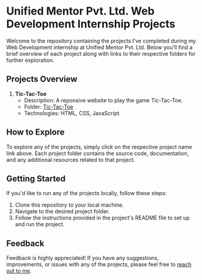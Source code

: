 # Unified Mentor Pvt. Ltd. Web Development Internship Projects

Welcome to the repository containing the projects I've completed during my Web Development internship at Unified Mentor Pvt. Ltd. Below you'll find a brief overview of each project along with links to their respective folders for further exploration.

## Projects Overview

1. **Tic-Tac-Toe**
   - Description: A reponsive website to play the game Tic-Tac-Toe.
   - Folder: [Tic-Tac-Toe](/Tic-Tac-Toe)
   - Technologies: HTML, CSS, JavaScript.

## How to Explore

To explore any of the projects, simply click on the respective project name link above. Each project folder contains the source code, documentation, and any additional resources related to that project.

## Getting Started

If you'd like to run any of the projects locally, follow these steps:

1. Clone this repository to your local machine.
2. Navigate to the desired project folder.
3. Follow the instructions provided in the project's README file to set up and run the project.

## Feedback

Feedback is highly appreciated! If you have any suggestions, improvements, or issues with any of the projects, please feel free to [reach out to me](mailto:lalithadithyansuresh@gmail.com).


